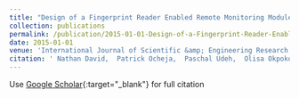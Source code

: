 ```yaml
---
title: "Design of a Fingerprint Reader Enabled Remote Monitoring Module with Interface to Web Applications"
collection: publications
permalink: /publication/2015-01-01-Design-of-a-Fingerprint-Reader-Enabled-Remote-Monitoring-Module-with-Interface-to-Web-Applications
date: 2015-01-01
venue: 'International Journal of Scientific &amp; Engineering Research'
citation: ' Nathan David,  Patrick Ocheja,  Paschal Udeh,  Olisa Okpoko, &quot;Design of a Fingerprint Reader Enabled Remote Monitoring Module with Interface to Web Applications.&quot; International Journal of Scientific &amp;amp; Engineering Research, 2015.'
---
```

Use [Google Scholar](https://scholar.google.com/scholar?q=Design+of+a+Fingerprint+Reader+Enabled+Remote+Monitoring+Module+with+Interface+to+Web+Applications){:target="_blank"} for full citation